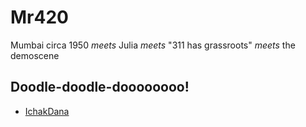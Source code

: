 # Mr420
Mumbai circa 1950 _meets_ Julia _meets_ "311 has grassroots" _meets_ the demoscene

## Doodle-doodle-doooooooo!
   * [IchakDana]()